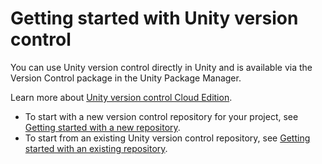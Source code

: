 # Getting started with Unity version control

You can use Unity version control directly in Unity and is available via the Version Control package in the Unity Package Manager.

Learn more about [Unity version control Cloud Edition](https://unity.com/products/plastic-scm).

* To start with a new version control repository for your project, see [Getting started with a new repository](NewPlasticRepo.md).
* To start from an existing Unity version control repository, see [Getting started with an existing repository](ExistingPlasticRepo.md).